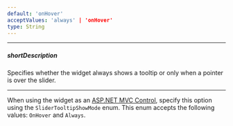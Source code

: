 ```yaml
---
default: 'onHover'
acceptValues: 'always' | 'onHover'
type: String
---
```

---
##### shortDescription
Specifies whether the widget always shows a tooltip or only when a pointer is over the slider.

---
When using the widget as an [ASP.NET MVC Control](/concepts/35%20ASP.NET%20MVC%20Controls/20%20Fundamentals '/Documentation/Guide/ASP.NET_MVC_Controls/Fundamentals/'), specify this option using the `SliderTooltipShowMode` enum. This enum accepts the following values: `OnHover` and `Always`.